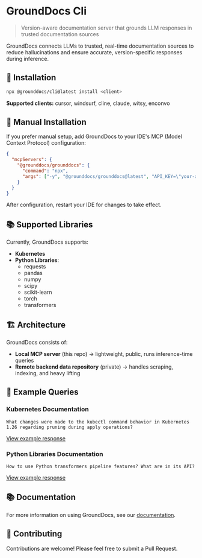 # GroundDocs Cli

> Version-aware documentation server that grounds LLM responses in trusted documentation sources

GroundDocs connects LLMs to trusted, real-time documentation sources to reduce hallucinations and ensure accurate, version-specific responses during inference.

## 🚀 Installation

```bash
npx @grounddocs/cli@latest install <client>
```

**Supported clients:** cursor, windsurf, cline, claude, witsy, enconvo


## 🔧 Manual Installation

If you prefer manual setup, add GroundDocs to your IDE's MCP (Model Context Protocol) configuration:

```json
{
  "mcpServers": {
    "@grounddocs/grounddocs": {
      "command": "npx",
      "args": ["-y", "@grounddocs/grounddocs@latest", "API_KEY=\"your-api-key\""]
    }
  }
}
```
After configuration, restart your IDE for changes to take effect.


## 📚 Supported Libraries

Currently, GroundDocs supports:

- **Kubernetes**
- **Python Libraries**:
  - requests
  - pandas
  - numpy
  - scipy
  - scikit-learn
  - torch
  - transformers

## 🏗️ Architecture

GroundDocs consists of:
- **Local MCP server** (this repo) → lightweight, public, runs inference-time queries
- **Remote backend data repository** (private) → handles scraping, indexing, and heavy lifting

## 🌟 Example Queries

### Kubernetes Documentation

```
What changes were made to the kubectl command behavior in Kubernetes 1.26 regarding pruning during apply operations?
```
[View example response](https://claude.ai/share/b864ee23-4899-4092-bbd8-a020d55296a7)

### Python Libraries Documentation

```
How to use Python transformers pipeline features? What are in its API?
```
[View example response](https://claude.ai/share/30ed72c5-3cec-4e01-8ae2-e3d67edb29b5)

## 📚 Documentation

For more information on using GroundDocs, see our [documentation](https://github.com/grounddocs/grounddocs).

## 🤝 Contributing

Contributions are welcome! Please feel free to submit a Pull Request.

